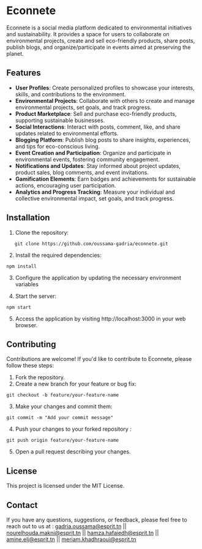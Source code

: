 # Econnete

Econnete is a social media platform dedicated to environmental initiatives and sustainability. It provides a space for users to collaborate on environmental projects, create and sell eco-friendly products, share posts, publish blogs, and organize/participate in events aimed at preserving the planet.

## Features

- **User Profiles**: Create personalized profiles to showcase your interests, skills, and contributions to the environment.
- **Environmental Projects**: Collaborate with others to create and manage environmental projects, set goals, and track progress.
- **Product Marketplace**: Sell and purchase eco-friendly products, supporting sustainable businesses.
- **Social Interactions**: Interact with posts, comment, like, and share updates related to environmental efforts.
- **Blogging Platform**: Publish blog posts to share insights, experiences, and tips for eco-conscious living.
- **Event Creation and Participation**: Organize and participate in environmental events, fostering community engagement.
- **Notifications and Updates**: Stay informed about project updates, product sales, blog comments, and event invitations.
- **Gamification Elements**: Earn badges and achievements for sustainable actions, encouraging user participation.
- **Analytics and Progress Tracking**: Measure your individual and collective environmental impact, set goals, and track progress.

## Installation

1. Clone the repository:
```
   git clone https://github.com/oussama-gadria/econnete.git
```
2. Install the required dependencies:
```
npm install
```
3. Configure the application by updating the necessary environment variables

4. Start the server:
```
npm start
```
5. Access the application by visiting http://localhost:3000 in your web browser.

## Contributing
Contributions are welcome! If you'd like to contribute to Econnete, please follow these steps:
1. Fork the repository.
2. Create a new branch for your feature or bug fix:
  ```
git checkout -b feature/your-feature-name
```
3. Make your changes and commit them:
```
git commit -m "Add your commit message"
```
4. Push your changes to your forked repository :
```
git push origin feature/your-feature-name
```
5. Open a pull request describing your changes. 

## License
This project is licensed under the MIT License.

## Contact 
If you have any questions, suggestions, or feedback, please feel free to reach out to us at : gadria.oussama@esprit.tn || nourelhouda.makni@esprit.tn || hamza.hafaiedh@esprit.tn || amine.elj@esprit.tn || meriam.khadhraoui@esprit.tn
